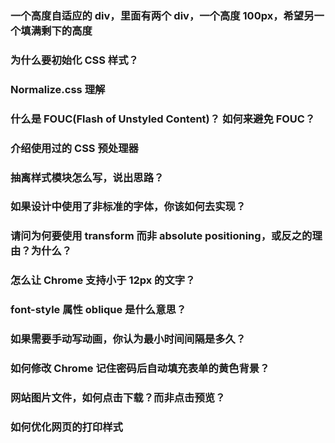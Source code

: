 ### 一个高度自适应的 div，里面有两个 div，一个高度 100px，希望另一个填满剩下的高度


### 为什么要初始化 CSS 样式？


### Normalize.css 理解


### 什么是 FOUC(Flash of Unstyled Content)？ 如何来避免 FOUC？


### 介绍使用过的 CSS 预处理器


### 抽离样式模块怎么写，说出思路？


### 如果设计中使用了非标准的字体，你该如何去实现？


### 请问为何要使用 transform 而非 absolute positioning，或反之的理由？为什么？


### 怎么让 Chrome 支持小于 12px 的文字？


### font-style 属性 oblique 是什么意思？


### 如果需要手动写动画，你认为最小时间间隔是多久？


### 如何修改 Chrome 记住密码后自动填充表单的黄色背景？


### 网站图片文件，如何点击下载？而非点击预览？


### 如何优化网页的打印样式
